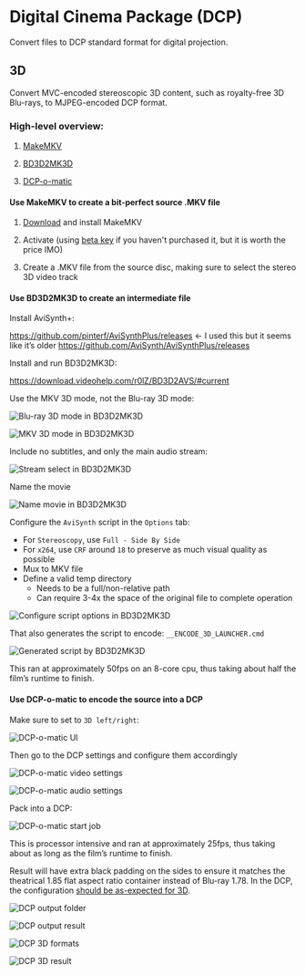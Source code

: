 # Digital Cinema Package (DCP)

Convert files to DCP standard format for digital projection.

## 3D

Convert MVC-encoded stereoscopic 3D content, such as royalty-free 3D Blu-rays, to MJPEG-encoded DCP format.

### High-level overview:

1. [MakeMKV](https://www.makemkv.com/)

2. [BD3D2MK3D](https://download.videohelp.com/r0lZ/BD3D2AVS/#current)

3. [DCP-o-matic](https://dcpomatic.com/get-started.php)

#### Use MakeMKV to create a bit-perfect source .MKV file

1. [Download](https://www.makemkv.com/download/) and install MakeMKV

2. Activate (using [beta key](https://forum.makemkv.com/forum/viewtopic.php?t=1053) if you haven't purchased it, but it is worth the price IMO)

3. Create a .MKV file from the source disc, making sure to select the stereo 3D video track

#### Use BD3D2MK3D to create an intermediate file

Install AviSynth+:

https://github.com/pinterf/AviSynthPlus/releases ← I used this but it seems like it’s older
https://github.com/AviSynth/AviSynthPlus/releases 

Install and run BD3D2MK3D:

https://download.videohelp.com/r0lZ/BD3D2AVS/#current

Use the MKV 3D mode, not the Blu-ray 3D mode:

![Blu-ray 3D mode in BD3D2MK3D](./bd3d2mk3d_bluray_mode.png)

![MKV 3D mode in BD3D2MK3D](./bd3d2mk3d_mkv_mode.png)

Include no subtitles, and only the main audio stream:

![Stream select in BD3D2MK3D](./bd3d2mk3d_streams.png)

Name the movie

![Name movie in BD3D2MK3D](./bd3d2mk3d_name.png)

Configure the `AviSynth` script in the `Options` tab:
- For `Stereoscopy`, use `Full - Side By Side` 
- For `x264`, use `CRF` around `18` to preserve as much visual quality as possible
- Mux to MKV file
- Define a valid temp directory
  - Needs to be a full/non-relative path
  - Can require 3-4x the space of the original file to complete operation

![Configure script options in BD3D2MK3D](./bd3d2mk3d_options.png)

That also generates the script to encode: `__ENCODE_3D_LAUNCHER.cmd`

![Generated script by BD3D2MK3D](./bd3d2mk3d_script.png)

This ran at approximately 50fps on an 8-core cpu, thus taking about half the film’s runtime to finish.

#### Use DCP-o-matic to encode the source into a DCP

Make sure to set to `3D left/right`:

![DCP-o-matic UI](./dcp_o_matic_ui.png)

Then go to the DCP settings and configure them accordingly

![DCP-o-matic video settings](./dcp_o_matic_video.png)

![DCP-o-matic audio settings](./dcp_o_matic_audio.png)

Pack into a DCP:

![DCP-o-matic start job](./dcp_o_matic_start.png)

This is processor intensive and ran at approximately 25fps, thus taking about as long as the film’s runtime to finish.

Result will have extra black padding on the sides to ensure it matches the theatrical 1.85 flat aspect ratio container instead of Blu-ray 1.78. In the DCP, the configuration [should be as-expected for 3D](https://en.easydcp.com/support-faq.php?id=24&p=which-aspect-ratio-should-i-choose-for-my-dcp).

![DCP output folder](./dcp_result_folder.png)

![DCP output result](./dcp_result.png)

![DCP 3D formats](./dcp_3d_formats.png)

![DCP 3D result](./dcp_3d_result.png)

